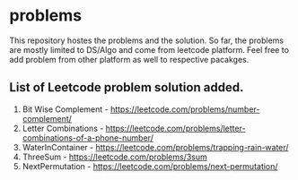 # problems
This repository hostes the problems and the solution. So far, the problems are mostly limited to DS/Algo and come from leetcode platform. Feel free to add problem from other platform as well to respective pacakges.

## List of Leetcode problem solution added.

  1. Bit Wise Complement - https://leetcode.com/problems/number-complement/
  2. Letter Combinations - https://leetcode.com/problems/letter-combinations-of-a-phone-number/
  3. WaterInContainer - https://leetcode.com/problems/trapping-rain-water/
  4. ThreeSum - https://leetcode.com/problems/3sum
  5. NextPermutation - https://leetcode.com/problems/next-permutation/
